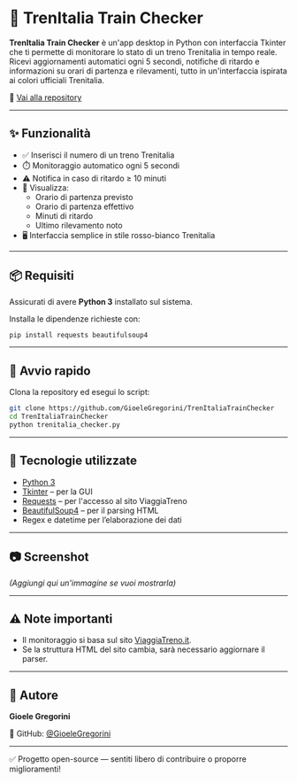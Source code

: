 # 🚆 TrenItalia Train Checker

**TrenItalia Train Checker** è un'app desktop in Python con interfaccia Tkinter che ti permette di monitorare lo stato di un treno Trenitalia in tempo reale. Ricevi aggiornamenti automatici ogni 5 secondi, notifiche di ritardo e informazioni su orari di partenza e rilevamenti, tutto in un'interfaccia ispirata ai colori ufficiali Trenitalia.

🔗 [Vai alla repository](https://github.com/GioeleGregorini/TrenItaliaTrainChecker)

---

## ✨ Funzionalità

- ✅ Inserisci il numero di un treno Trenitalia
- ⏱️ Monitoraggio automatico ogni 5 secondi
- ⚠️ Notifica in caso di ritardo ≥ 10 minuti
- 📄 Visualizza:
  - Orario di partenza previsto
  - Orario di partenza effettivo
  - Minuti di ritardo
  - Ultimo rilevamento noto
- 🖥️ Interfaccia semplice in stile rosso-bianco Trenitalia

---

## 📦 Requisiti

Assicurati di avere **Python 3** installato sul sistema.

Installa le dipendenze richieste con:

```bash
pip install requests beautifulsoup4
```

---

## 🚀 Avvio rapido

Clona la repository ed esegui lo script:

```bash
git clone https://github.com/GioeleGregorini/TrenItaliaTrainChecker
cd TrenItaliaTrainChecker
python trenitalia_checker.py
```

---

## 🧰 Tecnologie utilizzate

- [Python 3](https://www.python.org/)
- [Tkinter](https://docs.python.org/3/library/tk.html) – per la GUI
- [Requests](https://docs.python-requests.org/) – per l'accesso al sito ViaggiaTreno
- [BeautifulSoup4](https://www.crummy.com/software/BeautifulSoup/) – per il parsing HTML
- Regex e datetime per l’elaborazione dei dati

---

## 📷 Screenshot

*(Aggiungi qui un'immagine se vuoi mostrarla)*

---

## ⚠️ Note importanti

- Il monitoraggio si basa sul sito [ViaggiaTreno.it](http://www.viaggiatreno.it/).
- Se la struttura HTML del sito cambia, sarà necessario aggiornare il parser.

---

## 👤 Autore

**Gioele Gregorini**

🔗 GitHub: [@GioeleGregorini](https://github.com/GioeleGregorini)

---

✅ Progetto open-source — sentiti libero di contribuire o proporre miglioramenti!
